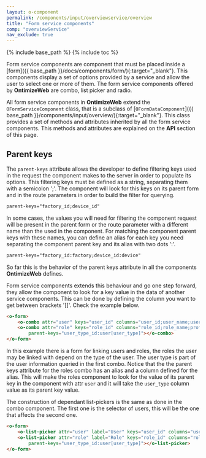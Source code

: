 ```yaml
---
layout: o-component
permalink: /components/input/overviewservice/overview
title: "Form service components"
comp: "overviewService"
nav_exclude: true
---
```


{% include base_path %}
{% include toc %}

Form service components are component that must be placed inside a [form]({{ base_path }}/docs/components/form/){:target="_blank"}. This components display a set of options provided by a service and allow the user to select one or more of them. The form service components offered by **OntimizeWeb** are combo, list picker and radio.

All form service components in **OntimizeWeb** extend the `OFormServiceComponent` class, that is a subclass of [`OFormDataComponent`]({{ base_path }}/components/input/overview/){:target="_blank"}. This class provides a set of methods and attributes inherited by all the form service components. This methods and attributes are explained on the **API** section of this page.

## Parent keys

The `parent-keys` attribute allows the developer to define filtering keys used in the request the component makes to the server in order to populate its options. This filtering keys must be defined as a string, separating them with a semicolon ';'. The component will look for this keys on its parent form and in the route parameters in order to build the filter for querying.

```html
parent-keys="factory_id;device_id"
```

In some cases, the values you will need for filtering the component request will be present in the parent form or the route parameter with a different name than the used in the component. For matching the component parent keys with these names, you can define an alias for each key you need separating the component parent key and its alias with two dots ':'.

```html
parent-keys="factory_id:factory;device_id:device"
```

So far this is the behavior of the parent keys attribute in all the components **OntimizeWeb** defines.

Form service components extends this behaviour and go one step forward, they allow the component to look for a key value in the data of another service components. This can be done by defining the column you want to get between brackets '[]'. Check the example below.

```html
<o-form>
    <o-combo attr="user" keys="user_id" columns="user_id;user_name;user_type"></o-combo>
    <o-combo attr="role" keys="role_id" columns="role_id;role_name;profile_id"
        parent-keys="user_type_id:user[user_type]"></o-combo>
</o-form>
```

In this example there is a form for linking users and roles, the roles the user may be linked with depend on the type of the user. The user type is part of the user information queried in the first combo. Notice that the the parent keys attribute for the roles combo has an alias and a column defined for the alias. This will make the roles component to look for the value of its parent key in the component with attr `user` and it will take the `user_type` column value as its parent key value.

The construction of dependant list-pickers is the same as done in the combo component. The first one is the selector of users, this will be the one that affects the second one.

```html
<o-form>
    <o-list-picker attr="user" label="User" keys="user_id" columns="user_id;user_name;user_type"></o-list-picker>
    <o-list-picker attr="role" label="Role" keys="role_id" columns="role_id;role_name;profile_id"
        parent-keys="user_type_id:user[user_type]"></o-list-picker>
</o-form>
```
